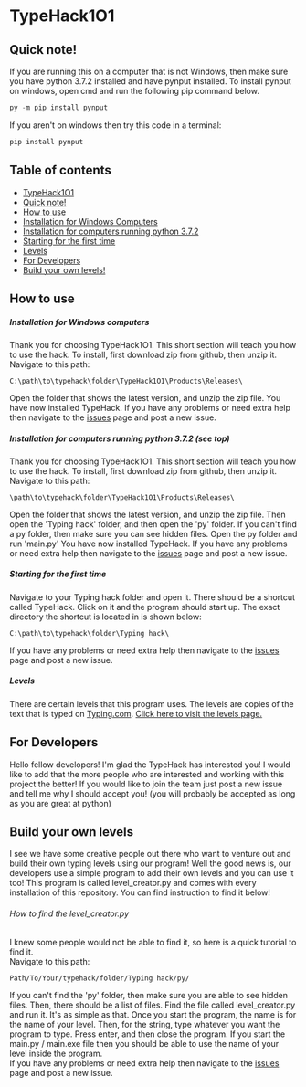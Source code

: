 # TypeHack1O1

## Quick note!

If you are running this on a computer that is not Windows, then make sure you have python 3.7.2 installed and have pynput installed. To install pynput on windows, open cmd and run the following pip command below.
```python
py -m pip install pynput
```

If you aren't on windows then try this code in a terminal:
```python
pip install pynput
```

## Table of contents

- [TypeHack1O1](#typehack1o1)
- [Quick note!](#quick-note)
- [How to use](#how-to-use)
- [Installation for Windows Computers](#installation-for-windows-computers)
- [Installation for computers running python 3.7.2](#installation-for-computers-running-python-372-see-top)
- [Starting for the first time](#starting-for-the-first-time)
- [Levels](docs/levels.md)
- [For Developers](#for-developers)
- [Build your own levels!](#build-your-own-levels)


## How to use

##### Installation for Windows computers

Thank you for choosing TypeHack1O1. This short section will teach you how to use the hack. To install, first download zip from github, then unzip it. Navigate to this path:
```
C:\path\to\typehack\folder\TypeHack1O1\Products\Releases\
```
Open the folder that shows the latest version, and unzip the zip file. You have now installed TypeHack.
If you have any problems or need extra help then navigate to the [issues](https://github.com/S-W-dev/TypeHack1O1/issues) page and post a new issue.

##### Installation for computers running python 3.7.2 (see top)

Thank you for choosing TypeHack1O1. This short section will teach you how to use the hack. To install, first download zip from github, then unzip it. Navigate to this path:
```
\path\to\typehack\folder\TypeHack1O1\Products\Releases\
```
Open the folder that shows the latest version, and unzip the zip file. Then open the 'Typing hack' folder, and then open the 'py' folder. If you can't find a py folder, then make sure you can see hidden files. Open the py folder and run 'main.py'
You have now installed TypeHack.
If you have any problems or need extra help then navigate to the [issues](https://github.com/S-W-dev/TypeHack1O1/issues) page and post a new issue.

##### Starting for the first time

Navigate to your Typing hack folder and open it. There should be a shortcut called TypeHack. Click on it and the program should start up. The exact directory the shortcut is located in is shown below:
```
C:\path\to\typehack\folder\Typing hack\
```
If you have any problems or need extra help then navigate to the [issues](https://github.com/S-W-dev/TypeHack1O1/issues) page and post a new issue.

##### Levels

There are certain levels that this program uses. The levels are copies of the text that is typed on [Typing.com](https://typing.com/). [Click here to visit the levels page.](docs/levels.md)

## For Developers

Hello fellow developers! I'm glad the TypeHack has interested you! I would like to add that the more people who are interested and working with this project the better! If you would like to join the team just post a new issue and tell me why I should accept you! (you will probably be accepted as long as you are great at python)

## Build your own levels

I see we have some creative people out there who want to venture out and build their own typing levels using our program! Well the good news is, our developers use a simple program to add their own levels and you can use it too! This program is called level_creator.py and comes with every installation of this repository. You can find instruction to find it below!

###### How to find the level_creator.py

I knew some people would not be able to find it, so here is a quick tutorial to find it.\
Navigate to this path:
```
Path/To/Your/typehack/folder/Typing hack/py/
```
If you can't find the 'py' folder, then make sure you are able to see hidden files. Then, there should be a list of files. Find the file called level_creator.py and run it. It's as simple as that. Once you start the program, the name is for the name of your level. Then, for the string, type whatever you want the program to type. Press enter, and then close the program. If you start the main.py / main.exe file then you should be able to use the name of your level inside the program.\
If you have any problems or need extra help then navigate to the [issues](https://github.com/S-W-dev/TypeHack1O1/issues) page and post a new issue.
